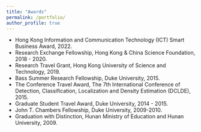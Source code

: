```yaml
---
title: "Awards"
permalink: /portfolio/
author_profile: true
---
```


* Hong Kong Information and Communication Technology (ICT) Smart Business Award, 2022.
* Research Exchange Fellowship, Hong Kong & China Science Foundation, 2018 - 2020.
* Research Travel Grant, Hong Kong University of Science and Technology, 2019. 
* Bass Summer Research Fellowship, Duke University, 2015. 
* The Conference Travel Award, The 7th International Conference of Detection, Classification, Localization and Density Estimation (DCLDE), 2015.
* Graduate Student Travel Award, Duke University, 2014 - 2015. 
* John T. Chambers Fellowship, Duke University, 2009-2010.
* Graduation with Distinction, Hunan Ministry of Education and Hunan University, 2009.



